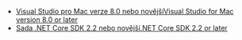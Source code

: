 * [<span data-ttu-id="2d224-101">Visual Studio pro Mac verze 8.0 nebo novější</span><span class="sxs-lookup"><span data-stu-id="2d224-101">Visual Studio for Mac version 8.0 or later</span></span>](https://visualstudio.microsoft.com/downloads/)
* [<span data-ttu-id="2d224-102">Sada .NET Core SDK 2.2 nebo novější</span><span class="sxs-lookup"><span data-stu-id="2d224-102">.NET Core SDK 2.2 or later</span></span>](https://dotnet.microsoft.com/download/dotnet-core)
